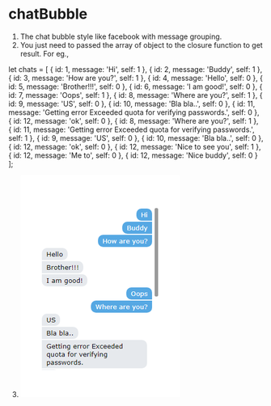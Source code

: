 # chatBubble

1. The chat bubble style like facebook with message grouping.
2. You just need to passed the array of object to the closure function to get result.
For eg.,

let chats = [
    { id: 1, message: 'Hi', self: 1 },
    { id: 2, message: 'Buddy', self: 1 },
    { id: 3, message: 'How are you?', self: 1 },
    { id: 4, message: 'Hello', self: 0 },
    { id: 5, message: 'Brother!!!', self: 0 },
    { id: 6, message: 'I am good!', self: 0 },
    { id: 7, message: 'Oops', self: 1 },
    { id: 8, message: 'Where are you?', self: 1 },
    { id: 9, message: 'US', self: 0 },
    { id: 10, message: 'Bla bla..', self: 0 },
    { id: 11, message: 'Getting error Exceeded quota for verifying passwords.', self: 0 },
    { id: 12, message: 'ok', self: 0 },
    { id: 8, message: 'Where are you?', self: 1 },
    { id: 11, message: 'Getting error Exceeded quota for verifying passwords.', self: 1 },
    { id: 9, message: 'US', self: 0 },
    { id: 10, message: 'Bla bla..', self: 0 },
    { id: 12, message: 'ok', self: 0 },
    { id: 12, message: 'Nice to see you', self: 1 },
    { id: 12, message: 'Me to', self: 0 },
    { id: 12, message: 'Nice buddy', self: 0 }
];

3. ![alt text](https://github.com/shedagemayur/chatBubble/blob/master/chatbibble.PNG)
